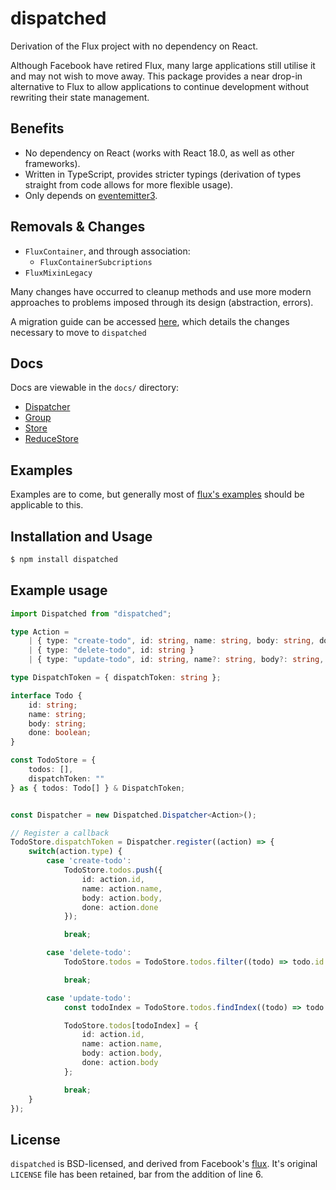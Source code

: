 # dispatched

Derivation of the Flux project with no dependency on React.

Although Facebook have retired Flux, many large applications still utilise it and may not wish to move away. This package provides a near drop-in alternative to Flux to allow applications to continue development without rewriting their state management.


## Benefits

- No dependency on React (works with React 18.0, as well as other frameworks).
- Written in TypeScript, provides stricter typings (derivation of types straight from code allows for more flexible usage).
- Only depends on [eventemitter3](https://npmjs.com/package/eventemitter3).

## Removals & Changes
- `FluxContainer`, and through association:
  - `FluxContainerSubcriptions`
- `FluxMixinLegacy`

Many changes have occurred to cleanup methods and use more modern approaches to problems imposed through its design (abstraction, errors).

A migration guide can be accessed [here](./docs/Migration.md), which details the changes necessary to move to `dispatched`

## Docs

Docs are viewable in the `docs/` directory:
- [Dispatcher](./docs/Dispatcher.md)
- [Group](./docs/Group.md)
- [Store](./docs/Store.md)
- [ReduceStore](./docs/ReduceStore.md)


## Examples

Examples are to come, but generally most of [flux's examples](https://github.com/facebook/flux/tree/main/examples) should be applicable to this.

## Installation and Usage

```sh
$ npm install dispatched
```


## Example usage

```ts
import Dispatched from "dispatched";

type Action = 
    | { type: "create-todo", id: string, name: string, body: string, done: boolean }
    | { type: "delete-todo", id: string }
    | { type: "update-todo", id: string, name?: string, body?: string, done?: boolean }

type DispatchToken = { dispatchToken: string };

interface Todo {
    id: string;
    name: string;
    body: string;
    done: boolean;
}

const TodoStore = {
    todos: [],
    dispatchToken: ""
} as { todos: Todo[] } & DispatchToken;


const Dispatcher = new Dispatched.Dispatcher<Action>();

// Register a callback
TodoStore.dispatchToken = Dispatcher.register((action) => {
    switch(action.type) {
        case 'create-todo':
            TodoStore.todos.push({
                id: action.id,
                name: action.name,
                body: action.body,
                done: action.done
            });

            break;

        case 'delete-todo':
            TodoStore.todos = TodoStore.todos.filter((todo) => todo.id !== action.id);

            break;

        case 'update-todo':
            const todoIndex = TodoStore.todos.findIndex((todo) => todo.id === action.id);

            TodoStore.todos[todoIndex] = {
                id: action.id,
                name: action.name,
                body: action.body,
                done: action.body   
            };

            break;
    }
});
```

## License

`dispatched` is BSD-licensed, and derived from Facebook's [flux](https://github.com/facebook/flux). It's original `LICENSE` file has been retained, bar from the addition of line 6.